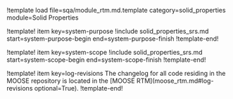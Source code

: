 !template load file=sqa/module_rtm.md.template category=solid_properties module=Solid Properties

!template! item key=system-purpose
!include solid_properties_srs.md start=system-purpose-begin end=system-purpose-finish
!template-end!

!template! item key=system-scope
!include solid_properties_srs.md start=system-scope-begin end=system-scope-finish
!template-end!

!template! item key=log-revisions
The changelog for all code residing in the MOOSE repository is located in the
[MOOSE RTM](moose_rtm.md#log-revisions optional=True).
!template-end!
